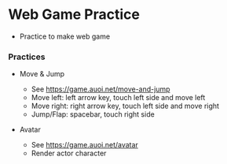 # Web Game Practice
* Practice to make web game

### Practices
* Move & Jump
  * See https://game.auoi.net/move-and-jump
  * Move left: left arrow key, touch left side and move left
  * Move right: right arrow key, touch left side and move right
  * Jump/Flap: spacebar, touch right side

* Avatar
  * See https://game.auoi.net/avatar
  * Render actor character